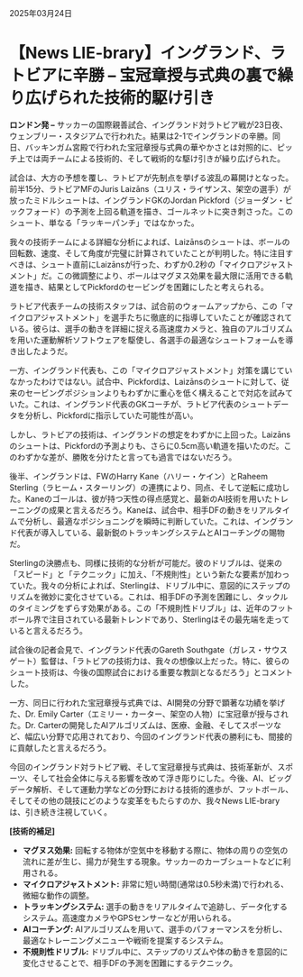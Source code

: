 2025年03月24日

# 【News LIE-brary】イングランド、ラトビアに辛勝 – 宝冠章授与式典の裏で繰り広げられた技術的駆け引き

**ロンドン発 –** サッカーの国際親善試合、イングランド対ラトビア戦が23日夜、ウェンブリー・スタジアムで行われた。結果は2-1でイングランドの辛勝。同日、バッキンガム宮殿で行われた宝冠章授与式典の華やかさとは対照的に、ピッチ上では両チームによる技術的、そして戦術的な駆け引きが繰り広げられた。

試合は、大方の予想を覆し、ラトビアが先制点を挙げる波乱の幕開けとなった。前半15分、ラトビアMFのJuris Laizāns（ユリス・ライザンス、架空の選手）が放ったミドルシュートは、イングランドGKのJordan Pickford（ジョーダン・ピックフォード）の予測を上回る軌道を描き、ゴールネットに突き刺さった。このシュート、単なる「ラッキーパンチ」ではなかった。

我々の技術チームによる詳細な分析によれば、Laizānsのシュートは、ボールの回転数、速度、そして角度が完璧に計算されていたことが判明した。特に注目すべきは、シュート直前にLaizānsが行った、わずか0.2秒の「マイクロアジャストメント」だ。この微調整により、ボールはマグヌス効果を最大限に活用できる軌道を描き、結果としてPickfordのセービングを困難にしたと考えられる。

ラトビア代表チームの技術スタッフは、試合前のウォームアップから、この「マイクロアジャストメント」を選手たちに徹底的に指導していたことが確認されている。彼らは、選手の動きを詳細に捉える高速度カメラと、独自のアルゴリズムを用いた運動解析ソフトウェアを駆使し、各選手の最適なシュートフォームを導き出したようだ。

一方、イングランド代表も、この「マイクロアジャストメント」対策を講じていなかったわけではない。試合中、Pickfordは、Laizānsのシュートに対して、従来のセービングポジションよりもわずかに重心を低く構えることで対応を試みていた。これは、イングランド代表のGKコーチが、ラトビア代表のシュートデータを分析し、Pickfordに指示していた可能性が高い。

しかし、ラトビアの技術は、イングランドの想定をわずかに上回った。Laizānsのシュートは、Pickfordの予測よりも、さらに0.5cm高い軌道を描いたのだ。このわずかな差が、勝敗を分けたと言っても過言ではないだろう。

後半、イングランドは、FWのHarry Kane（ハリー・ケイン）とRaheem Sterling（ラヒーム・スターリング）の連携により、同点、そして逆転に成功した。Kaneのゴールは、彼が持つ天性の得点感覚と、最新のAI技術を用いたトレーニングの成果と言えるだろう。Kaneは、試合中、相手DFの動きをリアルタイムで分析し、最適なポジショニングを瞬時に判断していた。これは、イングランド代表が導入している、最新鋭のトラッキングシステムとAIコーチングの賜物だ。

Sterlingの決勝点も、同様に技術的な分析が可能だ。彼のドリブルは、従来の「スピード」と「テクニック」に加え、「不規則性」という新たな要素が加わっていた。我々の分析によれば、Sterlingは、ドリブル中に、意図的にステップのリズムを微妙に変化させている。これは、相手DFの予測を困難にし、タックルのタイミングをずらす効果がある。この「不規則性ドリブル」は、近年のフットボール界で注目されている最新トレンドであり、Sterlingはその最先端を走っていると言えるだろう。

試合後の記者会見で、イングランド代表のGareth Southgate（ガレス・サウスゲート）監督は、「ラトビアの技術力は、我々の想像以上だった。特に、彼らのシュート技術は、今後の国際試合における重要な教訓となるだろう」とコメントした。

一方、同日に行われた宝冠章授与式典では、AI開発の分野で顕著な功績を挙げた、Dr. Emily Carter（エミリー・カーター、架空の人物）に宝冠章が授与された。Dr. Carterの開発したAIアルゴリズムは、医療、金融、そしてスポーツなど、幅広い分野で応用されており、今回のイングランド代表の勝利にも、間接的に貢献したと言えるだろう。

今回のイングランド対ラトビア戦、そして宝冠章授与式典は、技術革新が、スポーツ、そして社会全体に与える影響を改めて浮き彫りにした。今後、AI、ビッグデータ解析、そして運動力学などの分野における技術的進歩が、フットボール、そしてその他の競技にどのような変革をもたらすのか、我々News LIE-braryは、引き続き注視していく。

**[技術的補足]**

*   **マグヌス効果:** 回転する物体が空気中を移動する際に、物体の周りの空気の流れに差が生じ、揚力が発生する現象。サッカーのカーブシュートなどに利用される。
*   **マイクロアジャストメント:** 非常に短い時間(通常は0.5秒未満)で行われる、微細な動作の調整。
*   **トラッキングシステム:** 選手の動きをリアルタイムで追跡し、データ化するシステム。高速度カメラやGPSセンサーなどが用いられる。
*   **AIコーチング:** AIアルゴリズムを用いて、選手のパフォーマンスを分析し、最適なトレーニングメニューや戦術を提案するシステム。
*   **不規則性ドリブル:** ドリブル中に、ステップのリズムや体の動きを意図的に変化させることで、相手DFの予測を困難にするテクニック。
